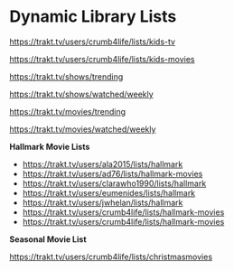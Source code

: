 # Dynamic Library Lists

https://trakt.tv/users/crumb4life/lists/kids-tv

https://trakt.tv/users/crumb4life/lists/kids-movies

https://trakt.tv/shows/trending

https://trakt.tv/shows/watched/weekly

https://trakt.tv/movies/trending

https://trakt.tv/movies/watched/weekly

**Hallmark Movie Lists**
  - https://trakt.tv/users/ala2015/lists/hallmark
  - https://trakt.tv/users/ad76/lists/hallmark-movies
  - https://trakt.tv/users/clarawho1990/lists/hallmark
  - https://trakt.tv/users/eumenides/lists/hallmark
  - https://trakt.tv/users/jwhelan/lists/hallmark
  - https://trakt.tv/users/crumb4life/lists/hallmark-movies
  - https://trakt.tv/users/crumb4life/lists/hallmark-movies

**Seasonal Movie List**

https://trakt.tv/users/crumb4life/lists/christmasmovies
